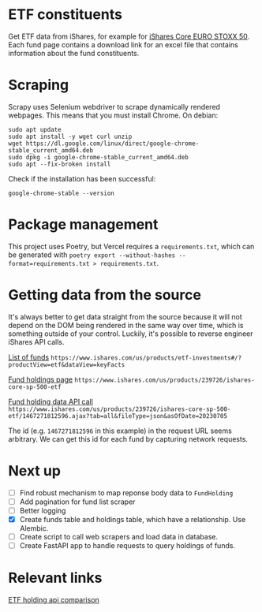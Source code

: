# ETF constituents

Get ETF data from iShares, for example for [iShares Core EURO STOXX 50](https://www.ishares.com/uk/individual/en/products/251781/?referrer=tickerSearch). Each fund page contains a download link for an excel file that contains information about the fund constituents.

# Scraping

Scrapy uses Selenium webdriver to scrape dynamically rendered webpages. This means that you must install Chrome. On debian:

```
sudo apt update
sudo apt install -y wget curl unzip
wget https://dl.google.com/linux/direct/google-chrome-stable_current_amd64.deb
sudo dpkg -i google-chrome-stable_current_amd64.deb
sudo apt --fix-broken install
```

Check if the installation has been successful:

```
google-chrome-stable --version
```

# Package management

This project uses Poetry, but Vercel requires a `requirements.txt`, which can be generated with `poetry export --without-hashes --format=requirements.txt > requirements.txt`.

# Getting data from the source

It's always better to get data straight from the source because it will not depend on the DOM being rendered in the same way over time, which is something outside of your control. Luckily, it's possible to reverse engineer iShares API calls.

[List of funds](https://www.ishares.com/us/products/etf-investments#/?productView=etf&dataView=keyFacts)
`https://www.ishares.com/us/products/etf-investments#/?productView=etf&dataView=keyFacts`

[Fund holdings page](https://www.ishares.com/us/products/239726/ishares-core-sp-500-etf)
`https://www.ishares.com/us/products/239726/ishares-core-sp-500-etf`

[Fund holding data API call](https://www.ishares.com/us/products/239726/ishares-core-sp-500-etf/1467271812596.ajax?tab=all&fileType=json&asOfDate=20230705)
`https://www.ishares.com/us/products/239726/ishares-core-sp-500-etf/1467271812596.ajax?tab=all&fileType=json&asOfDate=20230705`

The id (e.g. `1467271812596` in this example) in the request URL seems arbitrary. We can get this id for each fund by capturing network requests.

# Next up

- [ ] Find robust mechanism to map reponse body data to `FundHolding`
- [ ] Add pagination for fund list scraper
- [ ] Better logging
- [x] Create funds table and holdings table, which have a relationship. Use Alembic.
- [ ] Create script to call web scrapers and load data in database.
- [ ] Create FastAPI app to handle requests to query holdings of funds.

# Relevant links

[ETF holding api comparison](https://datarade.ai/top-lists/best-etf-holdings-apis)
